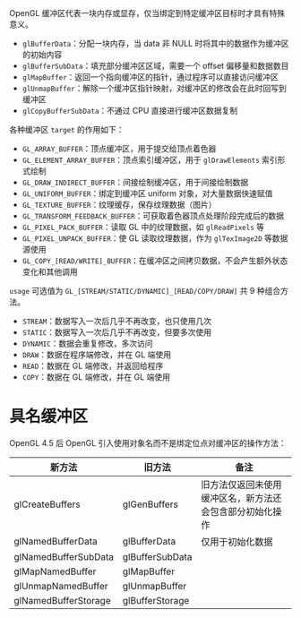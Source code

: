 OpenGL 缓冲区代表一块内存或显存，仅当绑定到特定缓冲区目标时才具有特殊意义。
* `glBufferData`：分配一块内存，当 data 非 NULL 时将其中的数据作为缓冲区的初始内容
* `glBufferSubData`：填充部分缓冲区区域，需要一个 offset 偏移量和数据数目
* `glMapBuffer`：返回一个指向缓冲区的指针，通过程序可以直接访问缓冲区
* `glUnmapBuffer`：解除一个缓冲区指针映射，对缓冲区的修改会在此时回写到缓冲区
* `glCopyBufferSubData`：不通过 CPU 直接进行缓冲区数据复制

各种缓冲区 `target` 的作用如下：
* `GL_ARRAY_BUFFER`：顶点缓冲区，用于提交给顶点着色器
* `GL_ELEMENT_ARRAY_BUFFER`：顶点索引缓冲区，用于 `glDrawElements` 索引形式绘制
* `GL_DRAW_INDIRECT_BUFFER`：间接绘制缓冲区，用于间接绘制数据
* `GL_UNIFORM_BUFFER`：绑定到缓冲区 uniform 对象，对大量数据快速赋值
* `GL_TEXTURE_BUFFER`：纹理缓存，保存纹理数据（图片）
* `GL_TRANSFORM_FEEDBACK_BUFFER`：可获取着色器顶点处理阶段完成后的数据
* `GL_PIXEL_PACK_BUFFER`：读取 GL 中的纹理数据，如 `glReadPixels` 等
* `GL_PIXEL_UNPACK_BUFFER`：使 GL 读取纹理数据，作为 `glTexImage2D` 等数据源使用
* `GL_COPY_[READ/WRITE]_BUFFER`：在缓冲区之间拷贝数据，不会产生额外状态变化和其他调用

`usage` 可选值为 `GL_[STREAM/STATIC/DYNAMIC]_[READ/COPY/DRAW]` 共 9 种组合方法。
* `STREAM`：数据写入一次后几乎不再改变，也只使用几次
* `STATIC`：数据写入一次后几乎不再改变，但要多次使用
* `DYNAMIC`：数据会重复修改，多次访问
* `DRAW`：数据在程序端修改，并在 GL 端使用
* `READ`：数据在 GL 端修改，并返回给程序
* `COPY`：数据在 GL 端修改，并在 GL 端使用

# 具名缓冲区

OpenGL 4.5 后 OpenGL 引入使用对象名而不是绑定位点对缓冲区的操作方法：

|新方法|旧方法|备注|
| ----------------------| -----------------| ----------------------------------------------------------|
|glCreateBuffers|glGenBuffers|旧方法仅返回未使用缓冲区名，新方法还会包含部分初始化操作|
|glNamedBufferData|glBufferData|仅用于初始化数据|
|glNamedBufferSubData|glBufferSubData||
|glMapNamedBuffer|glMapBuffer||
|glUnmapNamedBuffer|glUnmapBuffer||
|glNamedBufferStorage|glBufferStorage||
